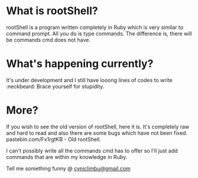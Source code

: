 What is rootShell?
=========
rootShell is a program written completely in Ruby which is very similar to command prompt. 
All you do is type commands. The difference is, there will be commands cmd does not have.

What's happening currently?
=========
It's under development and I still have looong lines of codes to write :neckbeard:
Brace yourself for stupidity.

More?
=========
If you wish to see the old version of rootShell, here it is. It's completely raw and hard to read and also there are some bugs which have not been fixed.
pastebin.com/Fx1rgtKB - Old rootShell.

I can't possibly write all the commands cmd has to offer so I'll just add commands that are within my knowledge in Ruby.

Tell me something funny @ cyniclimbu@gmail.com

